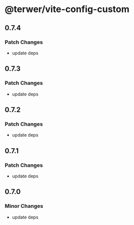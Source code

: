 # @terwer/vite-config-custom

## 0.7.4

### Patch Changes

- update deps

## 0.7.3

### Patch Changes

- update deps

## 0.7.2

### Patch Changes

- update deps

## 0.7.1

### Patch Changes

- update deps

## 0.7.0

### Minor Changes

- update deps
